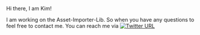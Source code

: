 Hi there, I am Kim!

I am working on the Asset-Importer-Lib. So when you  have any questions to feel free to contact me.
You can reach me via [![Twitter URL](https://img.shields.io/twitter/url/https/twitter.com/bukotsunikki.svg?style=social&label=Follow%20%40kimkulling)](https://twitter.com/kimkulling)